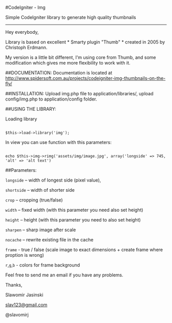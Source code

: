 #CodeIgniter - Img

Simple CodeIgniter library to generate high quality thumbnails
___
Hey everybody,

Library is based on excellent * Smarty plugin "Thumb" * created in 2005 by Christoph Erdmann. 

My version is a little bit different, I'm using core from Thumb, and some modification which gives me more flexibility to work with it.

##DOCUMENTATION:
Documentation is located at <http://www.spidersoft.com.au/projects/codeigniter-img-thumbnails-on-the-fly/>

##INSTALLATION:
Upload img.php file to application/libraries/, upload config/img.php to application/config folder. 

##USING THE LIBRARY:

Loading library

<code>
$this->load->library('img');
</code>

In view you can use function with this parameters:

<code>
echo $this->img->rimg('assets/img/image.jpg', array('longside' => 745, 'alt' => 'alt text')
</code>

##Parameters:

`longside` – width of longest side (pixel value),

`shortside` – width of shorter side

`crop` – cropping (true/false)

`width` – fixed width (with this parameter you need also set height)

`height` – height (with this parameter you need to also set height)

`sharpen` – sharp image after scale

`nocache` – rewrite existing file in the cache

`frame` - true / false (scale image to exact dimensions + create frame where proption is wrong)

`r`,`g`,`b` - colors for frame background

Feel free to send me an email if you have any problems.

Thanks,

Slawomir Jasinski

 slav123@gmail.com
 
 @slavomirj
